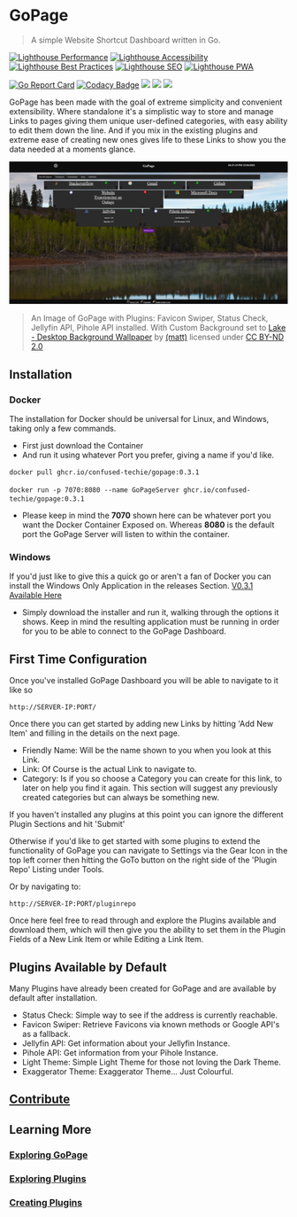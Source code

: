 # GoPage

>A simple Website Shortcut Dashboard written in Go.

[![Lighthouse Performance](https://img.shields.io/badge/Lighthouse%20Performance%20-100%25-success)](#)
[![Lighthouse Accessibility](https://img.shields.io/badge/Lighthouse%20Accessibility-100%25-success)](#)
[![Lighthouse Best Practices](https://img.shields.io/badge/Lighthouse%20Best%20Practices-100%25-success)](#)
[![Lighthouse SEO](https://img.shields.io/badge/Lighthouse%20SEO-82%25-yellow)](#)
[![Lighthouse PWA](https://img.shields.io/badge/Lighthouse%20PWA-0%25-inactive)](#)

[![Go Report Card](https://goreportcard.com/badge/github.com/confused-Techie/GoPage)](https://goreportcard.com/report/github.com/confused-Techie/GoPage)
[![Codacy Badge](https://app.codacy.com/project/badge/Grade/aaadbe13d42448a6b4a942be881544c3)](https://www.codacy.com/gh/confused-Techie/GoPage/dashboard?utm_source=github.com&amp;utm_medium=referral&amp;utm_content=confused-Techie/GoPage&amp;utm_campaign=Badge_Grade)
<img src="https://badgen.net/github/release/confused-Techie/GoPage">
<img src="https://badgen.net/github/license/confused-Techie/GoPage">
<img src="https://img.shields.io/github/last-commit/confused-Techie/GoPage">

GoPage has been made with the goal of extreme simplicity and convenient extensibility. Where standalone it's a simplistic way to store and manage Links to pages giving them unique user-defined categories, with easy ability to edit them down the line. And if you mix in the existing plugins and extreme ease of creating new ones gives life to these Links to show you the data needed at a moments glance.

![Example of GoPage HomePage](/docs/assets/homepage-utilized.png)
>An Image of GoPage with Plugins: Favicon Swiper, Status Check, Jellyfin API, Pihole API installed. With Custom Background set to [Lake - Desktop Background Wallpaper](https://www.flickr.com/photos/83646108@N00/3613708379) by [(matt)](https://www.flickr.com/photos/83646108@N00) licensed under [CC BY-ND 2.0](https://creativecommons.org/licenses/by-nd/2.0/?ref=openverse&atype=rich)

## Installation

### Docker

The installation for Docker should be universal for Linux, and Windows, taking only a few commands.

*  First just download the Container
*  And run it using whatever Port you prefer, giving a name if you'd like.

````(bash)
docker pull ghcr.io/confused-techie/gopage:0.3.1

docker run -p 7070:8080 --name GoPageServer ghcr.io/confused-techie/gopage:0.3.1
````

*  Please keep in mind the **7070** shown here can be whatever port you want the Docker Container Exposed on. Whereas **8080** is the default port the GoPage Server will listen to within the container.

### Windows

If you'd just like to give this a quick go or aren't a fan of Docker you can install the Windows Only Application in the releases Section. [V0.3.1 Available Here](https://github.com/confused-Techie/GoPage/releases/tag/v0.3.1)

*  Simply download the installer and run it, walking through the options it shows. Keep in mind the resulting application must be running in order for you to be able to connect to the GoPage Dashboard.

## First Time Configuration

Once you've installed GoPage Dashboard you will be able to navigate to it like so

````(bash)
http://SERVER-IP:PORT/
````

Once there you can get started by adding new Links by hitting 'Add New Item' and filling in the details on the next page.

*  Friendly Name: Will be the name shown to you when you look at this Link.
*  Link: Of Course is the actual Link to navigate to.
*  Category: Is if you so choose a Category you can create for this link, to later on help you find it again. This section will suggest any previously created categories but can always be something new.

If you haven't installed any plugins at this point you can ignore the different Plugin Sections and hit 'Submit'

Otherwise if you'd like to get started with some plugins to extend the functionality of GoPage you can navigate to Settings via the Gear Icon in the top left corner then hitting the GoTo button on the right side of the 'Plugin Repo' Listing under Tools.

Or by navigating to:

````
http://SERVER-IP:PORT/pluginrepo
````

Once here feel free to read through and explore the Plugins available and download them, which will then give you the ability to set them in the Plugin Fields of a New Link Item or while Editing a Link Item.

## Plugins Available by Default

Many Plugins have already been created for GoPage and are available by default after installation.

*  Status Check: Simple way to see if the address is currently reachable.
*  Favicon Swiper: Retrieve Favicons via known methods or Google API's as a fallback.
*  Jellyfin API: Get information about your Jellyfin Instance.
*  Pihole API: Get information from your Pihole Instance.
*  Light Theme: Simple Light Theme for those not loving the Dark Theme.
*  Exaggerator Theme: Exaggerator Theme... Just Colourful.

## [Contribute](docs/contribute.md)

## Learning More

### [Exploring GoPage](docs/exploringGopage.md)

### [Exploring Plugins](docs/exploringPlugins.md)

### [Creating Plugins](docs/createPlugins.md)
